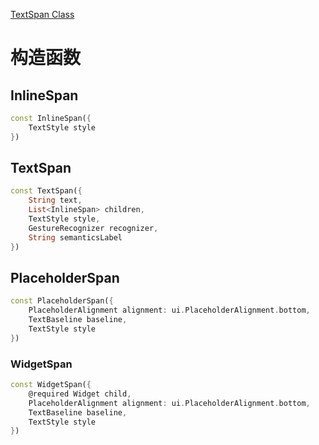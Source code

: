 
[TextSpan Class](https://api.flutter.dev/flutter/painting/TextSpan-class.html)

# 构造函数

## InlineSpan

```dart
const InlineSpan({
	TextStyle style
})
```

## TextSpan

```dart
const TextSpan({
	String text,
	List<InlineSpan> children,
	TextStyle style,
	GestureRecognizer recognizer,
	String semanticsLabel
})
```

## PlaceholderSpan

```dart
const PlaceholderSpan({
	PlaceholderAlignment alignment: ui.PlaceholderAlignment.bottom,
	TextBaseline baseline,
	TextStyle style
})
```

### WidgetSpan

```dart
const WidgetSpan({
	@required Widget child,
	PlaceholderAlignment alignment: ui.PlaceholderAlignment.bottom,
	TextBaseline baseline,
	TextStyle style
})
```
